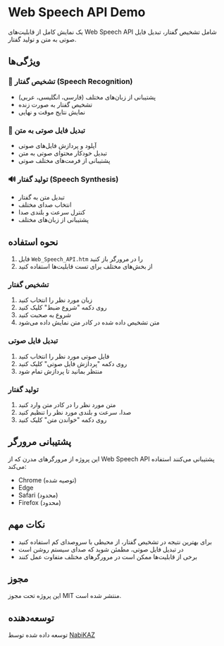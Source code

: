 # Web Speech API Demo

یک نمایش کامل از قابلیت‌های Web Speech API شامل تشخیص گفتار، تبدیل فایل صوتی به متن و تولید گفتار.

## ویژگی‌ها

### 🎯 تشخیص گفتار (Speech Recognition)
- پشتیبانی از زبان‌های مختلف (فارسی، انگلیسی، عربی)
- تشخیص گفتار به صورت زنده
- نمایش نتایج موقت و نهایی

### 🎵 تبدیل فایل صوتی به متن
- آپلود و پردازش فایل‌های صوتی
- تبدیل خودکار محتوای صوتی به متن
- پشتیبانی از فرمت‌های مختلف صوتی

### 🔊 تولید گفتار (Speech Synthesis)
- تبدیل متن به گفتار
- انتخاب صدای مختلف
- کنترل سرعت و بلندی صدا
- پشتیبانی از زبان‌های مختلف

## نحوه استفاده

1. فایل `Web_Speech_API.htm` را در مرورگر باز کنید
2. از بخش‌های مختلف برای تست قابلیت‌ها استفاده کنید

### تشخیص گفتار
1. زبان مورد نظر را انتخاب کنید
2. روی دکمه "شروع ضبط" کلیک کنید
3. شروع به صحبت کنید
4. متن تشخیص داده شده در کادر متن نمایش داده می‌شود

### تبدیل فایل صوتی
1. فایل صوتی مورد نظر را انتخاب کنید
2. روی دکمه "پردازش فایل صوتی" کلیک کنید
3. منتظر بمانید تا پردازش تمام شود

### تولید گفتار
1. متن مورد نظر را در کادر متن وارد کنید
2. صدا، سرعت و بلندی مورد نظر را تنظیم کنید
3. روی دکمه "خواندن متن" کلیک کنید

## پشتیبانی مرورگر

این پروژه از مرورگرهای مدرن که از Web Speech API پشتیبانی می‌کنند استفاده می‌کند:

- Chrome (توصیه شده)
- Edge
- Safari (محدود)
- Firefox (محدود)

## نکات مهم

- برای بهترین نتیجه در تشخیص گفتار، از محیطی با سروصدای کم استفاده کنید
- در تبدیل فایل صوتی، مطمئن شوید که صدای سیستم روشن است
- برخی از قابلیت‌ها ممکن است در مرورگرهای مختلف متفاوت عمل کنند

## مجوز

این پروژه تحت مجوز MIT منتشر شده است.

## توسعه‌دهنده

توسعه داده شده توسط [NabiKAZ](https://github.com/NabiKAZ)
